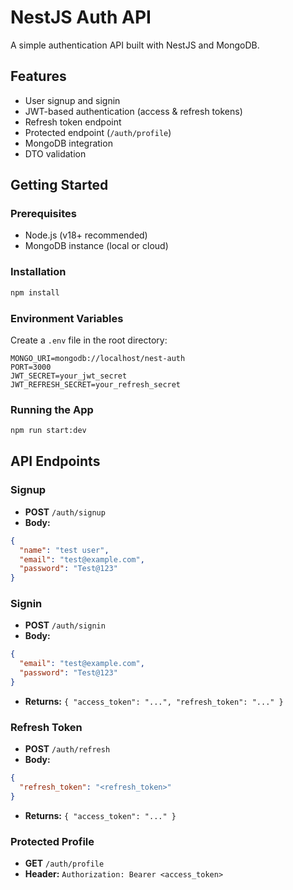 
# NestJS Auth API

A simple authentication API built with NestJS and MongoDB.

## Features
- User signup and signin
- JWT-based authentication (access & refresh tokens)
- Refresh token endpoint
- Protected endpoint (`/auth/profile`)
- MongoDB integration
- DTO validation

## Getting Started

### Prerequisites
- Node.js (v18+ recommended)
- MongoDB instance (local or cloud)

### Installation
```bash
npm install
```

### Environment Variables
Create a `.env` file in the root directory:
```
MONGO_URI=mongodb://localhost/nest-auth
PORT=3000
JWT_SECRET=your_jwt_secret
JWT_REFRESH_SECRET=your_refresh_secret
```

### Running the App
```bash
npm run start:dev
```

## API Endpoints

### Signup
- **POST** `/auth/signup`
- **Body:**
```json
{
  "name": "test user",
  "email": "test@example.com",
  "password": "Test@123"
}
```

### Signin
- **POST** `/auth/signin`
- **Body:**
```json
{
  "email": "test@example.com",
  "password": "Test@123"
}
```
- **Returns:** `{ "access_token": "...", "refresh_token": "..." }`

### Refresh Token
- **POST** `/auth/refresh`
- **Body:**
```json
{
  "refresh_token": "<refresh_token>"
}
```
- **Returns:** `{ "access_token": "..." }`

### Protected Profile
- **GET** `/auth/profile`
- **Header:** `Authorization: Bearer <access_token>`
